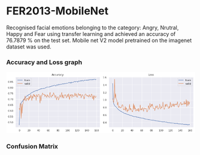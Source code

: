 # FER2013-MobileNet
Recognised facial emotions belonging to the category: Angry, Nrutral, Happy and Fear using transfer learning and achieved an accuracy of 76.7879 % on the test set.
Mobile net V2 model pretrained on the imagenet dataset was used.
### Accuracy and Loss graph
![Accuracy VS Loss](/AccuLoss.png)
### Confusion Matrix

